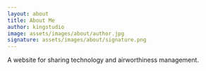 ```yaml
---
layout: about
title: About Me
author: kingstudio
image: assets/images/about/author.jpg
signature: assets/images/about/signature.png
---
```


A website for sharing technology and airworthiness management.